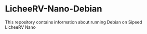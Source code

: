 # LicheeRV-Nano-Debian
This repository contains information about running Debian on Sipeed LicheeRV Nano

